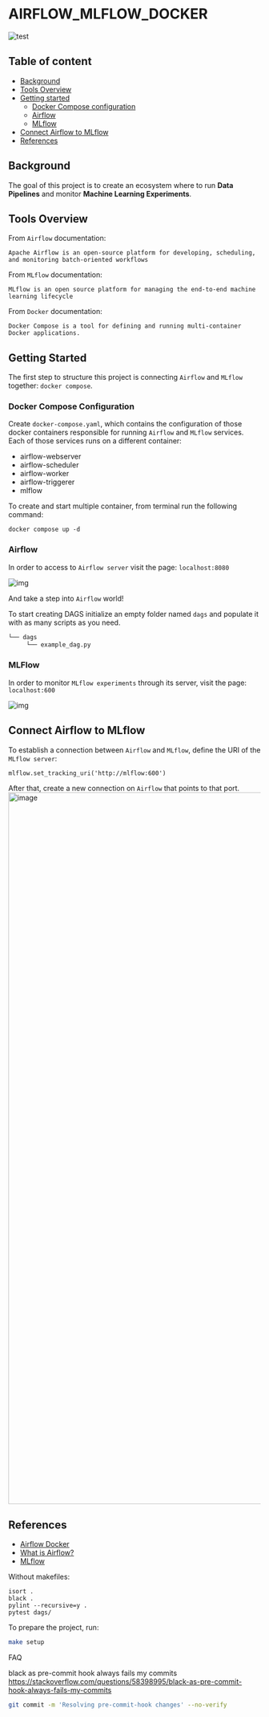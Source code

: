 # AIRFLOW_MLFLOW_DOCKER
![test](https://user-images.githubusercontent.com/31510474/196541725-ed4c7fca-4521-48d8-95e0-c7beaa6aa662.png)


## Table of content
- [Background](#background)
- [Tools Overview](#tools_overview)
- [Getting started](#getting_started)
    * [Docker Compose configuration](#docker_config)
    * [Airflow](#airflow)
    * [MLflow](#mlflow)
- [Connect Airflow to MLflow](#airflow_and_mlflow)
- [References](#references)


<a name="background"/>

## Background
The goal of this project is to create an ecosystem where to run **Data Pipelines** and monitor **Machine Learning Experiments**.

<a name="tools_overview"/>

## Tools Overview
From `Airflow` documentation:
```
Apache Airflow is an open-source platform for developing, scheduling, and monitoring batch-oriented workflows
```

From `MLflow` documentation:
```
MLflow is an open source platform for managing the end-to-end machine learning lifecycle
```

From `Docker` documentation:
```
Docker Compose is a tool for defining and running multi-container Docker applications.
```

<a name="getting_started"/>

## Getting Started
The first step to structure this project is connecting `Airflow` and `MLflow` together: `docker compose`.


<a name="docker_config"/>

### Docker Compose Configuration
Create `docker-compose.yaml`, which contains the configuration of those docker containers responsible for running `Airflow` and `MLflow` services.
Each of those services runs on a different container:
* airflow-webserver
* airflow-scheduler
* airflow-worker
* airflow-triggerer
* mlflow

To create and start multiple container, from terminal run the following command:
```
docker compose up -d
```

<a name="airflow"/>

### Airflow
In order to access to `Airflow server` visit the page: `localhost:8080`

![img](docs/imgs/airflow_home.png)

And take a step into `Airflow` world!

To start creating DAGS initialize an empty folder named `dags` and populate it with as many scripts as you need.
```bash
└── dags
     └── example_dag.py
```

<a name="mlflow"/>

### MLFlow
In order to monitor `MLflow experiments` through its server, visit the page: `localhost:600`

![img](docs/imgs/mlflow_home.png)

<a name="airflow_and_mlflow"/>

## Connect Airflow to MLflow
To establish a connection between `Airflow` and `MLflow`, define the URI of the `MLflow server`:
```
mlflow.set_tracking_uri('http://mlflow:600')
```

After that, create a new connection on `Airflow` that points to that port.
<img width="1418" alt="image" src="https://user-images.githubusercontent.com/31510474/196529307-3f2df479-a11b-4a0c-bf73-090b82024907.png">


<a name="references"/>

## References
* [Airflow Docker](https://airflow.apache.org/docs/apache-airflow/2.0.1/start/docker.html)
* [What is Airflow?](https://airflow.apache.org/docs/apache-airflow/stable/index.html)
* [MLflow](https://mlflow.org/docs/latest/index.html)


Without makefiles:

```
isort .
black .
pylint --recursive=y .
pytest dags/
```

To prepare the project, run:

```bash
make setup
```

FAQ

black as pre-commit hook always fails my commits
https://stackoverflow.com/questions/58398995/black-as-pre-commit-hook-always-fails-my-commits

```bash
git commit -m 'Resolving pre-commit-hook changes' --no-verify
```
